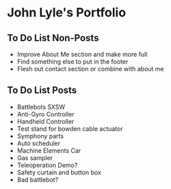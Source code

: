 # John Lyle's Portfolio

## To Do List Non-Posts
* Improve About Me section and make more full
* Find something else to put in the footer
* Flesh out contact section or combine with about me

## To Do List Posts
* Battlebots SXSW
* Anti-Gyro Controller
* Handheld Controller
* Test stand for bowden cable actuator
* Symphony parts
* Auto scheduler
* Machine Elements Car
* Gas sampler
* Teleoperation Demo?
* Safety curtain and button box
* Bad battlebot?
